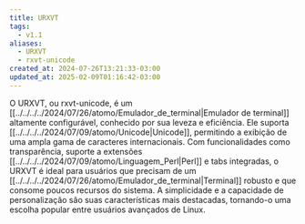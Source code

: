 ```yaml
---
title: URXVT
tags:
  - v1.1
aliases:
  - URXVT
  - rxvt-unicode
created_at: 2024-07-26T13:21:33-03:00
updated_at: 2025-02-09T01:16:42-03:00
---
```


O URXVT, ou rxvt-unicode, é um [[../../../../2024/07/26/atomo/Emulador_de_terminal|Emulador de terminal]] altamente configurável, conhecido por sua leveza e eficiência. Ele suporta [[../../../../2024/07/09/atomo/Unicode|Unicode]], permitindo a exibição de uma ampla gama de caracteres internacionais. Com funcionalidades como transparência, suporte a extensões [[../../../../2024/07/09/atomo/Linguagem_Perl|Perl]] e tabs integradas, o URXVT é ideal para usuários que precisam de um [[../../../../2024/07/26/atomo/Emulador_de_terminal|Terminal]] robusto e que consome poucos recursos do sistema. A simplicidade e a capacidade de personalização são suas características mais destacadas, tornando-o uma escolha popular entre usuários avançados de Linux.